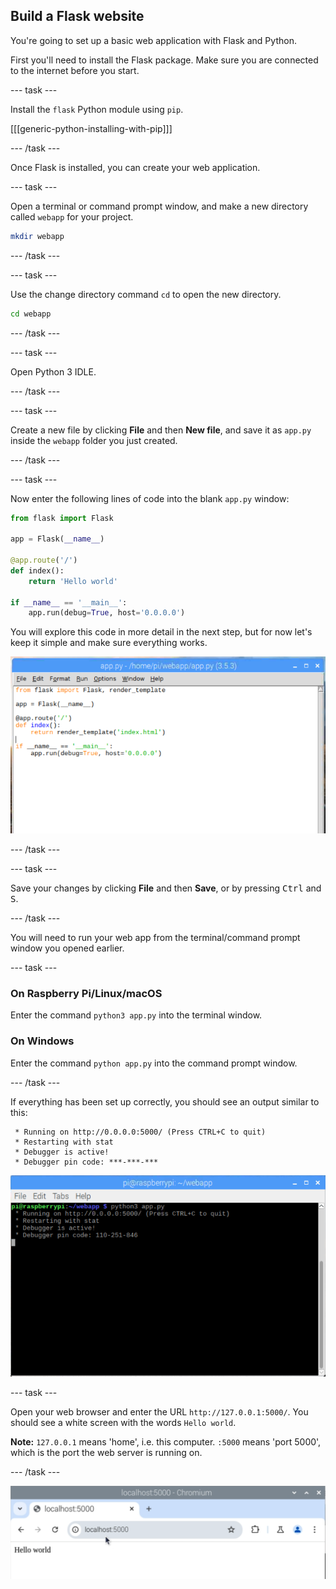 ## Build a Flask website

You're going to set up a basic web application with Flask and Python.

First you'll need to install the Flask package. Make sure you are connected to the internet before you start.

--- task ---

Install the `flask` Python module using `pip`.

[[[generic-python-installing-with-pip]]]

--- /task ---

Once Flask is installed, you can create your web application.

--- task ---

Open a terminal or command prompt window, and make a new directory called `webapp` for your project.

```bash
mkdir webapp
```

--- /task ---

--- task ---

Use the change directory command `cd` to open the new directory.

```bash
cd webapp
```
--- /task ---

--- task ---

Open Python 3 IDLE.

--- /task ---

--- task ---

Create a new file by clicking **File** and then **New file**, and save it as `app.py` inside the `webapp` folder you just created.

--- /task ---

--- task ---

Now enter the following lines of code into the blank `app.py` window:

```python
from flask import Flask

app = Flask(__name__)

@app.route('/')
def index():
    return 'Hello world'

if __name__ == '__main__':
    app.run(debug=True, host='0.0.0.0')
```

You will explore this code in more detail in the next step, but for now let's keep it simple and make sure everything works.

![idle](images/idle-flask.png)

--- /task ---

--- task ---

Save your changes by clicking **File** and then **Save**, or by pressing <kbd>Ctrl</kbd> and <kbd>S</kbd>. 

--- /task ---

You will need to run your web app from the terminal/command prompt window you opened earlier.

--- task ---

### On Raspberry Pi/Linux/macOS

Enter the command `python3 app.py` into the terminal window.

### On Windows

Enter the command `python app.py` into the command prompt window.

--- /task ---

If everything has been set up correctly, you should see an output similar to this:

```
 * Running on http://0.0.0.0:5000/ (Press CTRL+C to quit)
 * Restarting with stat
 * Debugger is active!
 * Debugger pin code: ***-***-***
```

![pi run web app](images/pi-run-web-app.png)

--- task ---

Open your web browser and enter the URL `http://127.0.0.1:5000/`. You should see a white screen with the words `Hello world`.

**Note:** `127.0.0.1` means 'home', i.e. this computer. `:5000` means 'port 5000', which is the port the web server is running on.

--- /task ---

![Flask Hello world](images/flask-hello-world.png)
